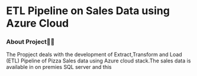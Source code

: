 # ETL Pipeline on Sales Data using Azure Cloud
### __About Project👨‍💻__ 
The Propject deals with the development of Extract,Transform and Load (ETL) Pipeline of Pizza Sales data using Azure cloud stack.The sales data is available in on premies SQL server and this 
